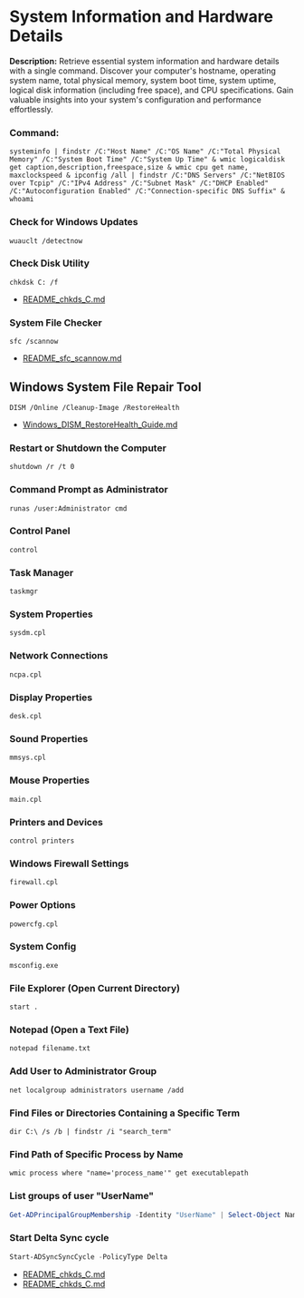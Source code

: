 # System Information and Hardware Details

**Description:**
Retrieve essential system information and hardware details with a single command. Discover your computer's hostname, operating system name, total physical memory, system boot time, system uptime, logical disk information (including free space), and CPU specifications. Gain valuable insights into your system's configuration and performance effortlessly.

### Command:
```shell
systeminfo | findstr /C:"Host Name" /C:"OS Name" /C:"Total Physical Memory" /C:"System Boot Time" /C:"System Up Time" & wmic logicaldisk get caption,description,freespace,size & wmic cpu get name, maxclockspeed & ipconfig /all | findstr /C:"DNS Servers" /C:"NetBIOS over Tcpip" /C:"IPv4 Address" /C:"Subnet Mask" /C:"DHCP Enabled" /C:"Autoconfiguration Enabled" /C:"Connection-specific DNS Suffix" & whoami
```
### Check for Windows Updates
```shell
wuauclt /detectnow
```
### Check Disk Utility
```shell
chkdsk C: /f
```
- [README_chkds_C.md](Management_README/README_chkds_C.md)
### System File Checker
```
sfc /scannow
```
- [README_sfc_scannow.md](Management_README/README_sfc_scannow.md)
## Windows System File Repair Tool
```
DISM /Online /Cleanup-Image /RestoreHealth
```
- [Windows_DISM_RestoreHealth_Guide.md](Management_README/Windows_System_File_Repair_Tool.md)
### Restart or Shutdown the Computer
```shell
shutdown /r /t 0
```
### Command Prompt as Administrator
```shell
runas /user:Administrator cmd
```
### Control Panel
```shell
control
```
### Task Manager
```shell
taskmgr
```
### System Properties
```shell
sysdm.cpl
```
### Network Connections
```shell
ncpa.cpl
```
### Display Properties
```shell
desk.cpl
```
### Sound Properties
```shell
mmsys.cpl
```
### Mouse Properties
```shell
main.cpl
```
### Printers and Devices
```shell
control printers
```
### Windows Firewall Settings
```shell
firewall.cpl
```
### Power Options
```shell
powercfg.cpl
```
### System Config
```shell
msconfig.exe
```
### File Explorer (Open Current Directory)
```shell
start .
```
### Notepad (Open a Text File)
```shell
notepad filename.txt
```
### Add User to Administrator Group
```shell
net localgroup administrators username /add
```
### Find Files or Directories Containing a Specific Term
```shell
dir C:\ /s /b | findstr /i "search_term"
```
### Find Path of Specific Process by Name
```shell
wmic process where "name='process_name'" get executablepath
```

### List groups of user "UserName"
```powershell
Get-ADPrincipalGroupMembership -Identity "UserName" | Select-Object Name
```
### Start Delta Sync cycle
```powershell
Start-ADSyncSyncCycle -PolicyType Delta
```
- [README_chkds_C.md](Management_README/README_Delta-Sync.md)
- [README_chkds_C.md](Management_README/README_chkds_C.md)
